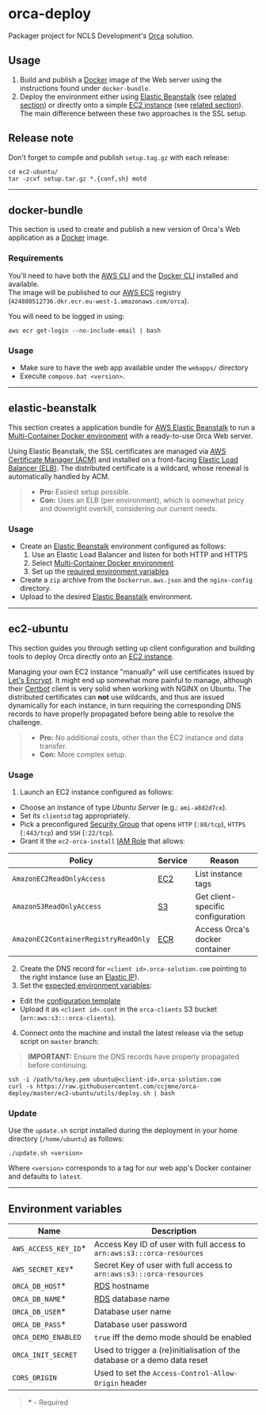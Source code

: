 # orca-deploy

Packager project for NCLS Development's [Orca](https://www.orca-solution.com/) solution.

## Usage

1. Build and publish a [Docker](https://www.docker.com/) image of the Web server using the instructions found under `docker-bundle`.
2. Deploy the environment either using [Elastic Beanstalk](https://aws.amazon.com/elasticbeanstalk/) (see [related section](#elastic-beanstalk)) or directly onto a simple [EC2 instance](https://aws.amazon.com/ec2/) (see [related section](#ec2-ubuntu)). The main difference between these two approaches is the SSL setup.

## Release note

Don't forget to compile and publish `setup.tag.gz` with each release:
```shell-script
cd ec2-ubuntu/
tar -zcvf setup.tar.gz *.{conf,sh} motd
```

---

## docker-bundle

This section is used to create and publish a new version of Orca's Web application as a [Docker](https://www.docker.com/) image.

### Requirements

You'll need to have both the [AWS CLI](https://aws.amazon.com/cli/) and the [Docker CLI](https://docs.docker.com/engine/reference/commandline/cli/) installed  and available.  
The image will be published to our [AWS ECS](https://aws.amazon.com/ecs/) registry (`424880512736.dkr.ecr.eu-west-1.amazonaws.com/orca`).

You will need to be logged in using:
```shell-script
aws ecr get-login --no-include-email | bash
```

### Usage

- Make sure to have the web app available under the `webapps/` directory
- Execute `compose.bat <version>`.

---

## elastic-beanstalk

This section creates a application bundle for [AWS Elastic Beanstalk](https://aws.amazon.com/elasticbeanstalk/) to run a [Multi-Container Docker environment](http://docs.aws.amazon.com/elasticbeanstalk/latest/dg/create_deploy_docker_ecs.html) with a ready-to-use Orca Web server.

Using Elastic Beanstalk, the SSL certificates are managed via [AWS Certificate Manager (ACM)](https://aws.amazon.com/certificate-manager/) and installed on a front-facing [Elastic Load Balancer (ELB)](https://aws.amazon.com/elasticloadbalancing/). The distributed certificate is a wildcard, whose renewal is automatically handled by ACM.

> - **Pro:** Easiest setup possible.
> - **Con:** Uses an ELB (per environment), which is somewhat pricy and downright overkill, considering our current needs.

### Usage

- Create an [Elastic Beanstalk](https://aws.amazon.com/elasticbeanstalk/) environment configured as follows:
  1. Use an Elastic Load Balancer and listen for both HTTP and HTTPS
  2. Select [Multi-Container Docker environment](http://docs.aws.amazon.com/elasticbeanstalk/latest/dg/create_deploy_docker_ecs.html)
  3. Set up the [required environment variables](#environment-variables)
- Create a `zip` archive from the `Dockerrun.aws.json` and the `nginx-config` directory.
- Upload to the desired [Elastic Beanstalk](https://aws.amazon.com/elasticbeanstalk/) environment.

---

## ec2-ubuntu

This section guides you through setting up client configuration and building tools to deploy Orca directly onto an [EC2 instance]([EC2](https://aws.amazon.com/ec2/)).

Managing your own EC2 instance "manually" will use certificates issued by [Let's Encrypt](https://letsencrypt.org/). It might end up somewhat more painful to manage, although their [Certbot](https://certbot.eff.org/) client is very solid when working with NGINX on Ubuntu. The distributed certificates can **not** use wildcards, and thus are issued dynamically for each instance, in turn requiring the corresponding DNS records to have properly propagated before being able to resolve the challenge.

> - **Pro:** No additional costs, other than the EC2 instance and data transfer.
> - **Con:** More complex setup.

### Usage

1. Launch an EC2 instance configured as follows:
  - Choose an instance of type _Ubuntu Server_ (e.g.: `ami-a8d2d7ce`).
  - Set its `clientid` tag appropriately.
  - Pick a preconfigured [Security Group](http://docs.aws.amazon.com/AWSEC2/latest/UserGuide/using-network-security.html) that opens `HTTP` (`:80/tcp`), `HTTPS` (`:443/tcp`) and `SSH` (`:22/tcp`).
  - Grant it the `ec2-orca-install` [IAM Role](https://docs.aws.amazon.com/IAM/latest/UserGuide/id_roles.html) that allows:

| Policy                               | Service                           | Reason                            |
| ------------------------------------ | --------------------------------- | --------------------------------- |
| `AmazonEC2ReadOnlyAccess`            | [EC2](https://aws.amazon.com/ec2) | List instance tags                |
| `AmazonS3ReadOnlyAccess`             | [S3](https://aws.amazon.com/s3)   | Get client-specific configuration |
| `AmazonEC2ContainerRegistryReadOnly` | [ECR](https://aws.amazon.com/ecr) | Access Orca's docker container    |

2. Create the DNS record for `<client id>.orca-solution.com` pointing to the right instance (use an [Elastic IP](http://docs.aws.amazon.com/AWSEC2/latest/UserGuide/elastic-ip-addresses-eip.html)).
3. Set the [expected environment variables](#environment-variables):
  - Edit the [configuration template](/ec2-ubuntu/utils/orca.conf.tpl)
  - Upload it as `<client id>.conf` in the `orca-clients` S3 bucket (`arn:aws:s3:::orca-clients`).
4. Connect onto the machine and install the latest release via the setup script on `master` branch:
> **IMPORTANT:** Ensure the DNS records have properly propagated before continuing.
```shell-script
ssh -i /path/to/key.pem ubuntu@<client-id>.orca-solution.com
curl -s https://raw.githubusercontent.com/ccjmne/orca-deploy/master/ec2-ubuntu/utils/deploy.sh | bash
```

### Update

Use the `update.sh` script installed during the deployment in your home directory (`/home/ubuntu`) as follows:

```shell-script
./update.sh <version>
```

Where `<version>` corresponds to a tag for our web app's Docker container and defaults to `latest`.

---

## Environment variables

| Name | Description |
| --- | --- |
| `AWS_ACCESS_KEY_ID`* | Access Key ID of user with full access to `arn:aws:s3:::orca-resources` |
| `AWS_SECRET_KEY`* | Secret Key of user with full access to `arn:aws:s3:::orca-resources` |
| `ORCA_DB_HOST`* | [RDS](https://aws.amazon.com/rds/) hostname |
| `ORCA_DB_NAME`* | [RDS](https://aws.amazon.com/rds/) database name |
| `ORCA_DB_USER`* | Database user name |
| `ORCA_DB_PASS`* | Database user password |
| `ORCA_DEMO_ENABLED` | `true` iff the demo mode should be enabled |
| `ORCA_INIT_SECRET` | Used to trigger a (re)initialisation of the database or a demo data reset |
| `CORS_ORIGIN` | Used to set the `Access-Control-Allow-Origin` header |

> **\*** - Required
